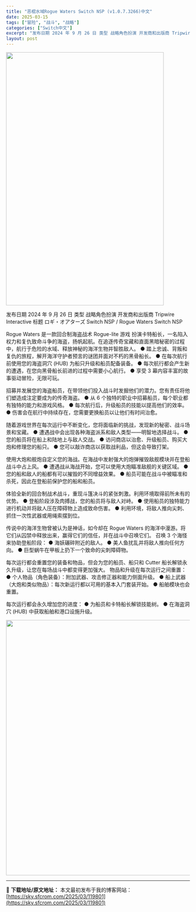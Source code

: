 ```yaml
---
title: "恶棍水域Rogue Waters Switch NSP (v1.0.7.3266)中文"
date: 2025-03-15
tags: ["冒险", "战斗", "战略"]
categories: ["Switch中文"]
excerpt: "发布日期 2024 年 9 月 26 日 类型 战略角色扮演 开发商和出版商 Tripwire Interactive 标题 ロギ・オアターズ Switch NSP / Rogue Waters Switch NSP Rogue Waters 是一款回合制海盗战术 Rogue-lite 游戏 扮演卡&hellip;"
layout: post
---
```


<img class="aligncenter size-full wp-image-119793" src="https://sky.sfcrom.com/wp-content/uploads/2025/03/2025031503525564.webp" alt="" width="432" height="692" />

发布日期 2024 年 9 月 26 日
类型 战略角色扮演
开发商和出版商 Tripwire Interactive
标题 ロギ・オアターズ Switch NSP / Rogue Waters Switch NSP

Rogue Waters 是一款回合制海盗战术 Rogue-lite 游戏
扮演卡特船长，一名陷入权力和复仇致命斗争的海盗，扬帆起航。在追逐传奇宝藏和直面黑暗秘密的过程中，航行于危险的水域、释放神秘的海洋生物并智胜敌人。
● 踏上忠诚、背叛和复仇的旅程，解开海洋守护者预言的谜团并面对不朽的黑骨船长。
● 在每次航行前使用您的海盗洞穴 (HUB) 为船只升级和船员配备装备。
● 每次航行都会产生新的遭遇，在您向黑骨船长前进的过程中需要小心航行。
● 享受 3 幕内容丰富的故事驱动冒险，无限可玩。

招募并发展您的海盗船​​员，在带领他们投入战斗时发掘他们的潜力。您有责任将他们塑造成注定要成为的传奇海盗。
● 从 6 个独特的职业中招募船员，每个职业都有独特的能力和游戏风格。
● 每次航行后，升级船员的技能以提高他们的效率。
● 伤害会在航行中持续存在，您需要更换船员以让他们有时间治愈。

随着游戏世界在每次运行中不断变化，您将面临新的挑战，发现新的秘密、战斗场景和宝藏。
● 遭遇战中会出现各种海盗派系和敌人类型——明智地选择战斗。
● 您的船员将在船上和陆地上与敌人交战。
● 访问商店以治愈、升级船员、购买大炮和修理您的船只。
● 您可以敲诈商店以获取战利品，但这会导致打架。

使用大炮和舰炮自定义您的海战。在海战中发射强大的炮弹摧毁敌舰模块并在登船战斗中占上风。
● 遭遇战从海战开始，您可以使用大炮瞄准敌舰的关键区域。
● 您的船和敌人的船都有可以摧毁的不同增益效果。
● 船员可能在战斗中被瞄准和杀死，因此在登船前保护您的船和船员。

体验全新的回合制战术战斗，重现斗篷决斗的紧张刺激。利用环境取得前所未有的优势。
● 登船阶段涉及肉搏战，您的船员将与敌人对峙。
● 使用船员的独特能力进行机动并将敌人压在障碍物上造成致命伤害。
● 利用环境，将敌人推向尖刺、抓住一次性武器或用绳索摆到位。

传说中的海洋生物曾被认为是神话，如今却在 Rogue Waters 的海洋中漫游。将它们从囚禁中释放出来，赢得它们的信任，并在战斗中召唤它们。
召唤 3 个海怪来协助登船阶段：
● 海妖碾碎附近的敌人。
● 美人鱼扰乱并将敌人推向任何方向。
● 巨型蜗牛在甲板上扔下一个致命的尖刺障碍物。

每次运行都会重置您的装备和物品，但会为您的船员、船只和 Cutter 船长解锁永久升级，让您在每场战斗中都变得更加强大。
物品和升级在每次运行之间重置：
● 个人物品（角色装备）：附加武器、攻击修正器和能力侧面升级。
● 船上武器（大炮和类似物品）：每次新运行都以可用的基本入门套装开始。
● 船舶模块也会重置。

每次运行都会永久增加您的进度：
● 为船员和卡特船长解锁技能树。
● 在海盗洞穴 (HUB) 中获取船舶和港口设施升级。

<img class="aligncenter size-full wp-image-119790" src="https://sky.sfcrom.com/wp-content/uploads/2025/03/2025031503525292.webp" alt="" width="1240" height="698" />

---
📖 **下载地址/原文地址：** 本文最初发布于我的博客网站：[https://sky.sfcrom.com/2025/03/119801](https://sky.sfcrom.com/2025/03/119801)
